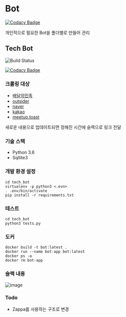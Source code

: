 # Bot

[![Codacy Badge](https://api.codacy.com/project/badge/Grade/a1b767604d77438894c833a4f2db840f)](https://app.codacy.com/app/namgunghyeon/bot?utm_source=github.com&utm_medium=referral&utm_content=namgunghyeon/bot&utm_campaign=badger)

 개인적으로 필요한 Bot을 폴더별로 만들어 관리

## Tech Bot
![Build Status](https://semaphoreci.com/api/v1/namgunghyeon/bot/branches/master/badge.svg)

[![Codacy Badge](https://api.codacy.com/project/badge/Grade/91b7b4cb34e240e2aa976b4adc72ad49)](https://www.codacy.com/app/namgunghyeon/bot?utm_source=github.com&amp;utm_medium=referral&amp;utm_content=namgunghyeon/bot&amp;utm_campaign=Badge_Grade)
### 크롤링 대상
 - [배달의민족](http://woowabros.github.io/)
 - [outsider](https://blog.outsider.ne.kr/)
 - [naver](https://d2.naver.com/home)
 - [kakao](http://tech.kakao.com/)
 - [meetup.toast](http://meetup.toast.com/)

새로운 내용으로 업데이트되면 정해진 시간에 슬랙으로 링크 전달

### 기술 스택
- Python 3.6
- Sqllite3

### 개발 환경 설정
```shell
cd tech_bot
virtualenv -p python3 <.evn>
. .env/bin/activate
pip install -r requirements.txt
```

### 테스트
```shell
cd tech_bot
python3 tests.py
```

### 도커
```
docker build -t bot:latest .
docker run --name bot-app bot:latest
docker ps -a
docker rm bot-app
```

### 슬랙 내용
![image](slack_message.png)

### Todo
 - Zappa를 사용하는 구조로 변경



